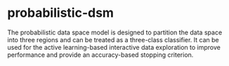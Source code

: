 # probabilistic-dsm
The probabilistic data space model is designed to partition the data space into three regions and can be treated as a three-class classifier. It can be used for the active learning-based interactive data exploration to improve performance and provide an accuracy-based stopping criterion.
